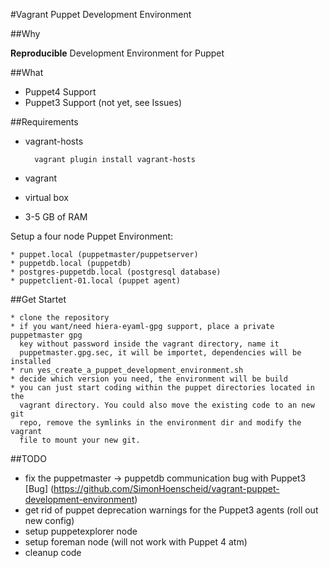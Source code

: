 #Vagrant Puppet Development Environment

##Why

**Reproducible** Development Environment for Puppet

##What

* Puppet4 Support
* Puppet3 Support (not yet, see Issues)

##Requirements

* vagrant-hosts

		vagrant plugin install vagrant-hosts
* vagrant
* virtual box
* 3-5 GB of RAM

Setup a four node Puppet Environment:
	
	* puppet.local (puppetmaster/puppetserver)
	* puppetdb.local (puppetdb)
	* postgres-puppetdb.local (postgresql database)
	* puppetclient-01.local (puppet agent)

##Get Startet

	* clone the repository
	* if you want/need hiera-eyaml-gpg support, place a private puppetmaster gpg 
	  key without password inside the vagrant directory, name it
	  puppetmaster.gpg.sec, it will be importet, dependencies will be installed
	* run yes_create_a_puppet_development_environment.sh
	* decide which version you need, the environment will be build
	* you can just start coding within the puppet directories located in the
	  vagrant directory. You could also move the existing code to an new git
	  repo, remove the symlinks in the environment dir and modify the vagrant
	  file to mount your new git.
	  
	  
##TODO

* fix the puppetmaster -> puppetdb communication bug with Puppet3 [Bug] (https://github.com/SimonHoenscheid/vagrant-puppet-development-environment)
* get rid of puppet deprecation warnings for the Puppet3 agents (roll out new config)
* setup puppetexplorer node
* setup foreman node (will not work with Puppet 4 atm)
* cleanup code

